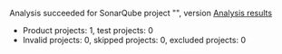 Analysis succeeded for SonarQube project "", version  [Analysis results](http://localhost:9000/dashboard/index/aspnetapp)
- Product projects: 1, test projects: 0
- Invalid projects: 0, skipped projects: 0, excluded projects: 0
